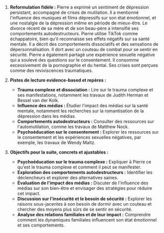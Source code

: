1) **Reformulation fidèle :**
Pierre a exprimé un sentiment de dépression persistant, accompagné de crises de mutilation. Il a mentionné l'influence des musiques et films dépressifs sur son état émotionnel, et une nostalgie de la dépression même en période de mieux-être. Le divorce récent de sa mère et de son beau-père a intensifié ses comportements autodestructeurs. Pierre utilise TikTok comme échappatoire, bien qu'il reconnaisse ses effets négatifs sur sa santé mentale. Il a décrit des comportements dissociatifs et des sensations de dépersonnalisation. Il dort avec un couteau de combat pour se sentir en sécurité. Pierre a également partagé une expérience sexuelle négative qui a soulevé des questions sur le consentement. Il consomme excessivement de la pornographie et du hentai. Ses crises sont perçues comme des reviviscences traumatiques.

2) **Pistes de lecture evidence-based et repères :**
   - **Trauma complexe et dissociation :** Lire sur le trauma complexe et ses manifestations, notamment les travaux de Judith Herman et Bessel van der Kolk.
   - **Influence des médias :** Étudier l'impact des médias sur la santé mentale, notamment les recherches sur la romantisation de la dépression dans les médias.
   - **Comportements autodestructeurs :** Consulter des ressources sur l'automutilation, comme les travaux de Matthew Nock.
   - **Psychoéducation sur le consentement :** Explorer les ressources sur le consentement et les expériences sexuelles négatives, par exemple, les travaux de Wendy Maltz.

3) **Objectifs pour la suite, concrets et ajustables :**
   - **Psychoéducation sur le trauma complexe :** Expliquer à Pierre ce qu'est le trauma complexe et comment il peut se manifester.
   - **Exploration des comportements autodestructeurs :** Identifier les déclencheurs et explorer des alternatives saines.
   - **Évaluation de l'impact des médias :** Discuter de l'influence des médias sur son bien-être et envisager des stratégies pour réduire cet impact.
   - **Discussion sur l'insécurité et le besoin de sécurité :** Explorer les raisons sous-jacentes à son besoin de dormir avec un couteau et chercher des moyens plus sûrs de se sentir en sécurité.
   - **Analyse des relations familiales et de leur impact :** Comprendre comment les dynamiques familiales influencent son état émotionnel et ses comportements.
